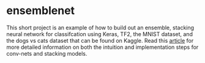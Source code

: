# ensemblenet

This short project is an example of how to build out an ensemble, stacking neural network for classifcation using Keras, TF2, the MNIST dataset, and the dogs vs cats dataset that can be found on Kaggle.
Read this [article](https://levelup.gitconnected.com/stacking-convolutional-neural-nets-c1e9dded5ce3) for more detailed information on both the intuition and
 implementation steps for conv-nets and stacking models.
